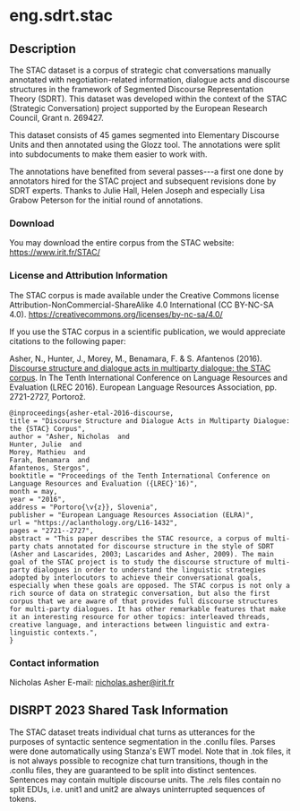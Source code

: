 # eng.sdrt.stac

## Description

The STAC dataset is a corpus of strategic chat conversations manually annotated with negotiation-related information, dialogue acts and discourse structures in the framework of Segmented Discourse Representation Theory (SDRT).  This dataset was developed within the context of the STAC (Strategic Conversation) project supported by the European Research Council, Grant n. 269427.

This dataset consists of 45 games segmented into Elementary Discourse Units and then annotated using the Glozz tool.  The annotations were split into subdocuments to make them easier to work with.

The annotations have benefited from several passes---a first one done by annotators hired for the STAC project and subsequent revisions done by SDRT experts.  Thanks to Julie Hall, Helen Joseph and especially Lisa Grabow Peterson for the initial round of annotations.

### Download

You may download the entire corpus from the STAC website: https://www.irit.fr/STAC/


### License and Attribution Information

The STAC corpus is made available under the Creative Commons license Attribution-NonCommercial-ShareAlike 4.0 International (CC BY-NC-SA 4.0).
https://creativecommons.org/licenses/by-nc-sa/4.0/

If you use the STAC corpus in a scientific publication, we would appreciate citations to the following paper:


Asher, N., Hunter, J., Morey, M., Benamara, F. & S. Afantenos (2016).
[Discourse structure and dialogue acts in multiparty dialogue: the STAC corpus](https://aclanthology.org/L16-1432/).
In The Tenth International Conference on Language Resources and Evaluation (LREC 2016).
European Language Resources Association, pp. 2721-2727, Portorož.
```
@inproceedings{asher-etal-2016-discourse,
title = "Discourse Structure and Dialogue Acts in Multiparty Dialogue: the {STAC} Corpus",
author = "Asher, Nicholas  and
Hunter, Julie  and
Morey, Mathieu  and
Farah, Benamara  and
Afantenos, Stergos",
booktitle = "Proceedings of the Tenth International Conference on Language Resources and Evaluation ({LREC}'16)",
month = may,
year = "2016",
address = "Portoro{\v{z}}, Slovenia",
publisher = "European Language Resources Association (ELRA)",
url = "https://aclanthology.org/L16-1432",
pages = "2721--2727",
abstract = "This paper describes the STAC resource, a corpus of multi-party chats annotated for discourse structure in the style of SDRT (Asher and Lascarides, 2003; Lascarides and Asher, 2009). The main goal of the STAC project is to study the discourse structure of multi-party dialogues in order to understand the linguistic strategies adopted by interlocutors to achieve their conversational goals, especially when these goals are opposed. The STAC corpus is not only a rich source of data on strategic conversation, but also the first corpus that we are aware of that provides full discourse structures for multi-party dialogues. It has other remarkable features that make it an interesting resource for other topics: interleaved threads, creative language, and interactions between linguistic and extra-linguistic contexts.",
}
```



### Contact information

Nicholas Asher
E-mail: nicholas.asher@irit.fr

## DISRPT 2023 Shared Task Information

The STAC dataset treats individual chat turns as utterances for the purposes of syntactic
sentence segmentation in the .conllu files. Parses were done automatically using Stanza's EWT model. Note that in .tok files, it is not always possible to recognize chat turn transitions, though in the .conllu files, they are guaranteed to be split into distinct sentences. Sentences may contain multiple discourse units. The .rels files contain no split EDUs, i.e. unit1 and unit2 are always uninterrupted sequences of tokens.
